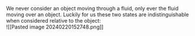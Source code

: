 We never consider an object moving through a fluid, only ever the fluid moving over an object. Luckily for us these two states are indistinguishable when considered relative to the object:
\
![[Pasted image 20240220152748.png]]
